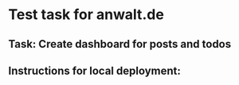 # Test task for anwalt.de

## Task: Create dashboard for posts and todos

## Instructions for local deployment:
